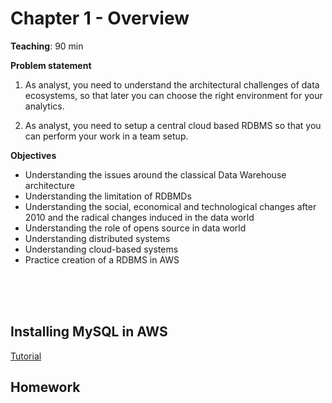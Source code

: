 # Chapter 1 - Overview

**Teaching**: 90 min

**Problem statement**
1. As analyst, you need to understand the architectural challenges of data ecosystems, so that later you can choose the right environment for your analytics. 

2. As analyst, you need to setup a central cloud based RDBMS so that you can perform your work in a team setup. 


**Objectives**
* Understanding the issues around the classical Data Warehouse architecture
* Understanding the limitation of RDBMDs
* Understanding the social, economical and technological changes after 2010 and the radical changes induced in the data world
* Understanding the role of opens source in data world
* Understanding distributed systems
* Understanding cloud-based systems
* Practice creation of a RDBMS in AWS



<br/><br/><br/>

## Installing MySQL in AWS

[Tutorial](/DSD1//AWS/)

## Homework
